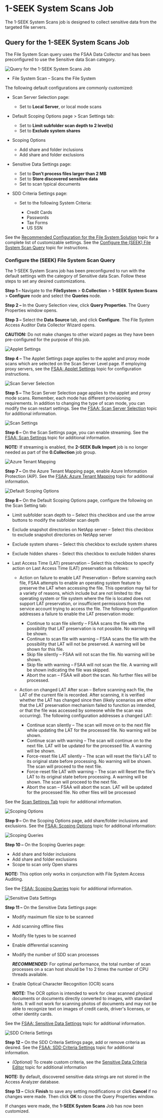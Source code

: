 # 1-SEEK System Scans Job

The 1-SEEK System Scans job is designed to collect sensitive data from the targeted file servers.

## Query for the 1-SEEK System Scans Job

The File System Scan query uses the FSAA Data Collector and has been preconfigured to use the
Sensitive data Scan category.

![Query for the 1-SEEK System Scans Job](/img/product_docs/accessanalyzer/solutions/filesystem/collection/seeksystemscansquery.webp)

- File System Scan – Scans the File System

The following default configurations are commonly customized:

- Scan Server Selection page:

  - Set to **Local Server**, or local mode scans

- Default Scoping Options page > Scan Settings tab:

  - Set to **Limit subfolder scan depth to 2 level(s)**
  - Set to **Exclude system shares**

- Scoping Options

  - Add share and folder inclusions
  - Add share and folder exclusions

- Sensitive Data Settings page:

  - Set to **Don’t process files larger than 2 MB**
  - Set to **Store discovered sensitive data**
  - Set to scan typical documents

- SDD Criteria Settings page:

  - Set to the following System Criteria:

    - Credit Cards
    - Passwords
    - Tax Forms
    - US SSN

See the [Recommended Configuration for the File System Solution](/docs/accessanalyzer/12.0/solutions/file-system/recommended.md) topic for a
complete list of customizable settings. See the
[Configure the (SEEK) File System Scan Query](#configure-the-seek-file-system-scan-query) topic for
instructions.

### Configure the (SEEK) File System Scan Query

The 1-SEEK System Scans job has been preconfigured to run with the default settings with the
category of Sensitive data Scan. Follow these steps to set any desired customizations.

**Step 1 –** Navigate to the **FileSystem** > **0.Collection** > **1-SEEK System Scans** >
**Configure** node and select the **Queries** node.

**Step 2 –** In the Query Selection view, click **Query Properties**. The Query Properties window
opens.

**Step 3 –** Select the **Data Source** tab, and click **Configure**. The File System Access Auditor
Data Collector Wizard opens.

**CAUTION:** Do not make changes to other wizard pages as they have been pre-configured for the
purpose of this job.

![Applet Settings](/img/product_docs/accessanalyzer/solutions/filesystem/collection/fsaaseekappletsettings.webp)

**Step 4 –** The Applet Settings page applies to the applet and proxy mode scans which are selected
on the Scan Server Level page. If employing proxy servers, see the
[FSAA: Applet Settings](/docs/accessanalyzer/12.0/administration/data-collectors/fsaa/appletsettings.md) topic for configuration
instructions.

![Scan Server Selection](/img/product_docs/accessanalyzer/solutions/filesystem/collection/fsaaseekserverselection.webp)

**Step 5 –** The Scan Server Selection page applies to the applet and proxy mode scans. Remember,
each mode has different provisioning requirements. In addition to changing the type of scan mode,
you can modify the scan restart settings. See the
[FSAA: Scan Server Selection](/docs/accessanalyzer/12.0/administration/data-collectors/fsaa/scanserverselection.md) topic for
additional information.

![Scan Settings](/img/product_docs/accessanalyzer/solutions/filesystem/collection/fsaaseekscansettings.webp)

**Step 6 –** On the Scan Settings page, you can enable streaming. See the
[FSAA: Scan Settings](/docs/accessanalyzer/12.0/administration/data-collectors/fsaa/scansettings.md) topic for additional
information.

**NOTE:** If streaming is enabled, the **2-SEEK Bulk Import** job is no longer needed as part of the
**0.Collection** job group.

![Azure Tenant Mapping](/img/product_docs/accessanalyzer/solutions/filesystem/collection/fsaaseekazuretenantmapping.webp)

**Step 7 –** On the Azure Tenant Mapping page, enable Azure Information Protection (AIP). See the
[FSAA: Azure Tenant Mapping](/docs/accessanalyzer/12.0/administration/data-collectors/fsaa/azuretenantmapping.md) topic for
additional information.

![Default Scoping Options](/img/product_docs/accessanalyzer/solutions/filesystem/collection/seekdefaultscopingoptions.webp)

**Step 8 –** On the Default Scoping Options page, configure the following on the Scan Setting tab:

- Limit subfolder scan depth to – Select this checkbox and use the arrow buttons to modify the
  subfolder scan depth
- Exclude snapshot directories on NetApp server – Select this checkbox to exclude snapshot
  directories on NetApp server
- Exclude system shares – Select this checkbox to exclude system shares
- Exclude hidden shares - Select this checkbox to exclude hidden shares
- Last Access Time (LAT) preservation – Select this checkbox to specify action on Last Access Time
  (LAT) preservation as follows:

  - Action on failure to enable LAT Preservation – Before scanning each file, FSAA attempts to
    enable an operating system feature to preserve the LAT when accessing the file. This operation
    may fail for a variety of reasons, which include but are not limited to: the operating system
    or file system where the file is located does not support LAT preservation, or insufficient
    permissions from the service account trying to access the file. The following configuration
    addresses a failure to enable the LAT preservation mode:

    - Continue to scan file silently – FSAA scans the file with the possibility that LAT
      preservation is not possible. No warning will be shown.
    - Continue to scan file with warning – FSAA scans the file with the possibility that LAT
      will not be preserved. A warning will be shown for this file.
    - Skip file silently – FSAA will not scan the file. No warning will be shown.
    - Skip file with warning – FSAA will not scan the file. A warning will be shown indicating
      the file was skipped.
    - Abort the scan – FSAA will abort the scan. No further files will be processed.

  - Action on changed LAT After scan – Before scanning each file, the LAT of the current file is
    recorded. After scanning, it is verified whether the LAT has changed since then (likely
    scenarios are either that the LAT preservation mechanism failed to function as intended, or
    that the file was accessed by someone while the scan was occurring). The following
    configuration addresses a changed LAT:

    - Continue scan silently – The scan will move on to the next file while updating the LAT for
      the processed file. No warning will be shown.
    - Continue scan with warning – The scan will continue on to the next file. LAT will be
      updated for the processed file. A warning will be shown.
    - Force-reset file LAT silently – The scan will reset the file's LAT to its original state
      before processing. No warning will be shown. The scan will proceed to the next file.
    - Force-reset file LAT with warning – The scan will Reset the file's LAT to its original
      state before processing. A warning will be shown. The scan will proceed to the next file.
    - Abort the scan – FSAA will abort the scan. LAT will be updated for the processed file. No
      other files will be processed

See the [Scan Settings Tab](/docs/accessanalyzer/12.0/administration/data-collectors/fsaa/defaultscopingoptions/scansettings.md)
topic for additional information.

![Scoping Options](/img/product_docs/accessanalyzer/solutions/filesystem/collection/fsaaseekscopingoptions.webp)

**Step 9 –** On the Scoping Options page, add share/folder inclusions and exclusions. See the
[FSAA: Scoping Options](/docs/accessanalyzer/12.0/administration/data-collectors/fsaa/scopingoptions.md) topic for additional
information:

![Scoping Queries](/img/product_docs/accessanalyzer/solutions/filesystem/collection/fsaaseekscopingqueries.webp)

**Step 10 –** On the Scoping Queries page:

- Add share and folder inclusions
- Add share and folder exclusions
- Scope to scan only Open shares

**NOTE:** This option only works in conjunction with File System Access Auditing.

See the [FSAA: Scoping Queries](/docs/accessanalyzer/12.0/administration/data-collectors/fsaa/scopingqueries.md) topic for
additional information.

![Sensitive Data Settings](/img/product_docs/accessanalyzer/solutions/filesystem/collection/seeksystemscanssensitivedatasettings.webp)

**Step 11 –** On the Sensitive Data Settings page:

- Modify maximum file size to be scanned
- Add scanning offline files
- Modify file types to be scanned
- Enable differential scanning
- Modify the number of SDD scan processes

  **_RECOMMENDED:_** For optimal performance, the total number of scan processes on a scan host
  should be 1 to 2 times the number of CPU threads available.

- Enable Optical Character Recognition (OCR) scans

  **NOTE:** The OCR option is intended to work for clear scanned physical documents or documents
  directly converted to images, with standard fonts. It will not work for scanning photos of
  documents and may not be able to recognize text on images of credit cards, driver's licenses, or
  other identity cards.

See the [FSAA: Sensitive Data Settings](/docs/accessanalyzer/12.0/administration/data-collectors/fsaa/sensitivedatasettings.md)
topic for additional information.

![SDD Criteria Settings](/img/product_docs/accessanalyzer/solutions/filesystem/collection/seeksddcriteriasettings.webp)

**Step 12 –** On the SDD Criteria Settings page, add or remove criteria as desired. See the
[FSAA: SDD Criteria Settings](/docs/accessanalyzer/12.0/administration/data-collectors/fsaa/sddcriteria.md) topic for additional
information.

- _(Optional)_ To create custom criteria, see the
  [Sensitive Data Criteria Editor](/docs/accessanalyzer/12.0/sensitive-data/criteriaeditor/overview.md) topic
  for additional information

**NOTE:** By default, discovered sensitive data strings are not stored in the Access Analyzer
database.

**Step 13 –** Click **Finish** to save any setting modifications or click **Cancel** if no changes
were made. Then click **OK** to close the Query Properties window.

If changes were made, the **1-SEEK System Scans** Job has now been customized.
